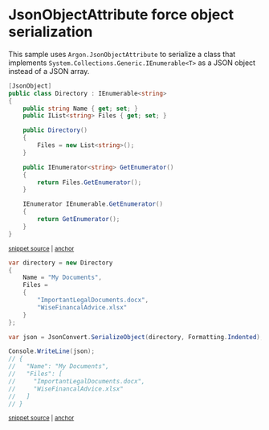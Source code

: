 # JsonObjectAttribute force object serialization

This sample uses `Argon.JsonObjectAttribute` to serialize a class that implements `System.Collections.Generic.IEnumerable<T>` as a JSON object instead of a JSON array.

<!-- snippet: JsonObjectAttributeOverrideIEnumerableTypes -->
<a id='snippet-jsonobjectattributeoverrideienumerabletypes'></a>
```cs
[JsonObject]
public class Directory : IEnumerable<string>
{
    public string Name { get; set; }
    public IList<string> Files { get; set; }

    public Directory()
    {
        Files = new List<string>();
    }

    public IEnumerator<string> GetEnumerator()
    {
        return Files.GetEnumerator();
    }

    IEnumerator IEnumerable.GetEnumerator()
    {
        return GetEnumerator();
    }
}
```
<sup><a href='/src/Tests/Documentation/Samples/Serializer/JsonObjectAttributeOverrideIEnumerable.cs#L30-L52' title='Snippet source file'>snippet source</a> | <a href='#snippet-jsonobjectattributeoverrideienumerabletypes' title='Start of snippet'>anchor</a></sup>
<!-- endSnippet -->

<!-- snippet: JsonObjectAttributeOverrideIEnumerableUsage -->
<a id='snippet-jsonobjectattributeoverrideienumerableusage'></a>
```cs
var directory = new Directory
{
    Name = "My Documents",
    Files =
    {
        "ImportantLegalDocuments.docx",
        "WiseFinancalAdvice.xlsx"
    }
};

var json = JsonConvert.SerializeObject(directory, Formatting.Indented);

Console.WriteLine(json);
// {
//   "Name": "My Documents",
//   "Files": [
//     "ImportantLegalDocuments.docx",
//     "WiseFinancalAdvice.xlsx"
//   ]
// }
```
<sup><a href='/src/Tests/Documentation/Samples/Serializer/JsonObjectAttributeOverrideIEnumerable.cs#L57-L78' title='Snippet source file'>snippet source</a> | <a href='#snippet-jsonobjectattributeoverrideienumerableusage' title='Start of snippet'>anchor</a></sup>
<!-- endSnippet -->
